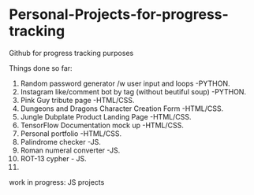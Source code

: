 # Personal-Projects-for-progress-tracking

Github for progress tracking purposes

Things done so far:
1. Random password generator /w user input and loops -PYTHON.
2. Instagram like/comment bot by tag (without beutiful soup) -PYTHON.
3. Pink Guy tribute page -HTML/CSS.
4. Dungeons and Dragons Character Creation Form -HTML/CSS.
5. Jungle Dubplate Product Landing Page -HTML/CSS.
6. TensorFlow Documentation mock up -HTML/CSS.
7. Personal portfolio -HTML/CSS.
8. Palindrome checker -JS.
9. Roman numeral converter -JS.
10. ROT-13 cypher - JS.
11. 
work in progress:
JS projects
